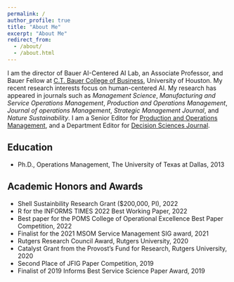 ```yaml
---
permalink: /
author_profile: true
title: "About Me"
excerpt: "About Me"
redirect_from: 
  - /about/
  - /about.html
---
```



I am the director of Bauer AI-Centered AI Lab, an Associate Professor, and Bauer Fellow at [C.T. Bauer College of Business](https://www.bauer.uh.edu/search/directory/profile.asp?firstname=Meng&lastname=Li), University of Houston. My recent research interests focus on human-centered AI. My research has appeared in journals such as <i>Management Science</i>, <i>Manufacturing and Service Operations Management</i>, <i>Production and Operations Management</i>, <i>Journal of operations Management</i>, <i>Strategic Management Journal</i>, and <i>Nature Sustainability</i>. I am a Senior Editor for [Production and Operations Management](https://www.poms.org/journal/departments/), and a Department Editor for [Decision Sciences Journal](https://onlinelibrary.wiley.com/page/journal/15405915/homepage/editorialboard.html).

Education
-----

* Ph.D., Operations Management, The University of Texas at Dallas, 2013

Academic Honors and Awards
-----
* Shell Sustainbility Research Grant ($200,000, PI), 2022
* R for the INFORMS TIMES 2022 Best Working Paper, 2022
* Best paper for the POMS College of Operational Excellence Best Paper Competition, 2022
* Finalist for the 2021 MSOM Service Management SIG award, 2021
* Rutgers Research Council Award, Rutgers University, 2020
* Catalyst Grant from the Provost’s Fund for Research, Rutgers University, 2020
* Second Place of JFIG Paper Competition, 2019
* Finalist of 2019 Informs Best Service Science Paper Award, 2019
